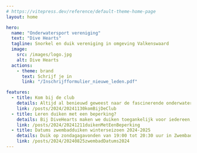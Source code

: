 ```yaml
---
# https://vitepress.dev/reference/default-theme-home-page
layout: home

hero:
  name: "Onderwatersport vereniging"
  text: "Dive Hearts"
  tagline: Snorkel en duik vereniging in omgeving Valkenswaard
  image:
    src: /images/logo.jpg
    alt: Dive Hearts
  actions:
    - theme: brand
      text: Schrijf je in
      link: "/Inschrijfformulier_nieuwe_leden.pdf"

features:
  - title: Kom bij de club
    details: Altijd al benieuwd geweest naar de fascinerende onderwaterwereld? DiveHearts nodigt je van harte uit om deze wereld te ontdekken en zelf te ervaren!
    link: /posts/2024/20241130komBijDeClub
  - title: Leren duiken met een beperking?  
    details: Bij DiveHearts maken we duiken toegankelijk voor iedereen, ongeacht eventuele beperkingen. Ontdek hoe wij jouw duikdroom werkelijkheid maken!  
    link: /posts/2024/20241211duikenMetEenBeperking
  - title: Datums zwembadduiken winterseizoen 2024-2025
    details: Duik op zondagagavonden van 19:00 tot 20:30 uur in Zwembad de Wedert in Valkenswaard en blijf je duikvaardigheden bijhouden!
    link: /posts/2024/20240825zwembadDatums2024
---
```


